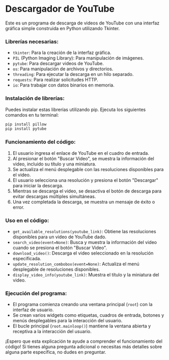 # Descargador de YouTube

Este es un programa de descarga de videos de YouTube con una interfaz gráfica simple construida en Python utilizando Tkinter.

### Librerías necesarias:
- `tkinter`: Para la creación de la interfaz gráfica.
- `PIL` (Python Imaging Library): Para manipulación de imágenes.
- `pytube`: Para descargar videos de YouTube.
- `os`: Para manipulación de archivos y directorios.
- `threading`: Para ejecutar la descarga en un hilo separado.
- `requests`: Para realizar solicitudes HTTP.
- `io`: Para trabajar con datos binarios en memoria.

### Instalación de librerías:
Puedes instalar estas librerías utilizando pip. Ejecuta los siguientes comandos en tu terminal:

```bash
pip install pillow
pip install pytube
```

### Funcionamiento del código:
1. El usuario ingresa el enlace de YouTube en el cuadro de entrada.
2. Al presionar el botón "Buscar Video", se muestra la información del video, incluido su título y una miniatura.
3. Se actualiza el menú desplegable con las resoluciones disponibles para el video.
4. El usuario selecciona una resolución y presiona el botón "Descargar" para iniciar la descarga.
5. Mientras se descarga el video, se desactiva el botón de descarga para evitar descargas múltiples simultáneas.
6. Una vez completada la descarga, se muestra un mensaje de éxito o error.

### Uso en el código:
- `get_available_resolutions(youtube_link)`: Obtiene las resoluciones disponibles para un video de YouTube dado.
- `search_video(event=None)`: Busca y muestra la información del video cuando se presiona el botón "Buscar Video".
- `download_video()`: Descarga el video seleccionado en la resolución especificada.
- `update_resolution_combobox(event=None)`: Actualiza el menú desplegable de resoluciones disponibles.
- `display_video_info(youtube_link)`: Muestra el título y la miniatura del video.

### Ejecución del programa:
- El programa comienza creando una ventana principal (`root`) con la interfaz de usuario.
- Se crean varios widgets como etiquetas, cuadros de entrada, botones y menús desplegables para la interacción del usuario.
- El bucle principal (`root.mainloop()`) mantiene la ventana abierta y receptiva a la interacción del usuario.

¡Espero que esta explicación te ayude a comprender el funcionamiento del código! Si tienes alguna pregunta adicional o necesitas más detalles sobre alguna parte específica, no dudes en preguntar.

